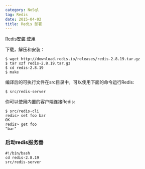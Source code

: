 ```yaml
---
category: NoSql
tag: Redis
date: 2015-04-02
title: Redis 部署
---
```


[Redis安装 使用](http://www.redis.cn/download.html)

下载，解压和安装：
```shell
$ wget http://download.redis.io/releases/redis-2.8.19.tar.gz
$ tar xzf redis-2.8.19.tar.gz
$ cd redis-2.8.19
$ make
```

编译后的可执行文件在src目录中，可以使用下面的命令运行Redis:
```shell
$ src/redis-server
```

你可以使用内置的客户端连接Redis:
```shell
$ src/redis-cli
redis> set foo bar
OK
redis> get foo
"bar"
```

### 启动redis服务器
```shell
#!/bin/bash
cd redis-2.8.19
src/redis-server
```
